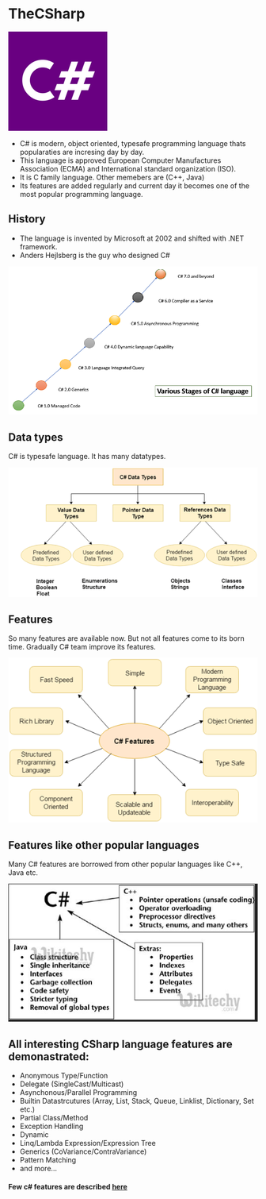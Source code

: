 # TheCSharp

![overview](https://github.com/habibsql/TheCSharp/blob/main/docs/logo.png?raw=true)

* C# is modern, object oriented, typesafe programming language thats popularaties are incresing day by day. 
* This language is approved European Computer Manufactures Association (ECMA) and International standard organization (ISO). 
* It is C family language. Other memebers are (C++, Java)
* Its features are added regularly and current day it becomes one of the most popular programming language.



## History

* The language is invented by Microsoft at 2002 and shifted with .NET framework.
* Anders Hejlsberg is the guy who designed C#

![history](https://github.com/habibsql/TheCSharp/blob/main/docs/his.png?raw=true)



## Data types

C# is typesafe language. It has many datatypes.

![datatypes](https://github.com/habibsql/TheCSharp/blob/main/docs/dt.png?raw=true)



## Features

So many features are available now. But not all features come to its born time. Gradually C# team improve its features.

![features](https://github.com/habibsql/TheCSharp/blob/main/docs/f1.png?raw=true)


## Features like other popular languages

Many C# features are borrowed from other popular languages like C++, Java etc.

![features](https://github.com/habibsql/TheCSharp/blob/main/docs/f2.JPG?raw=true)




## All interesting CSharp language features are demonastrated:

* Anonymous Type/Function
* Delegate (SingleCast/Multicast)
* Asynchonous/Parallel Programming
* Builtin Datastrcutures (Array, List, Stack, Queue, Linklist, Dictionary, Set etc.)
* Partial Class/Method
* Exception Handling
* Dynamic
* Linq/Lambda Expression/Expression Tree
* Generics (CoVariance/ContraVariance)
* Pattern Matching
* and more...

#### Few c# features are described [here](https://www.codeproject.com/Articles/696879/Sexy-Csharp) 

